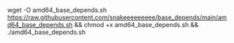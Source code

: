 wget -O amd64_base_depends.sh https://raw.githubusercontent.com/snakeeeeeeeee/base_depends/main/amd64_base_depends.sh && chmod +x amd64_base_depends.sh && ./amd64_base_depends.sh